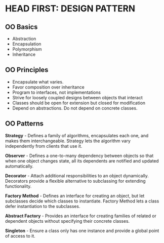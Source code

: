 # HEAD FIRST: DESIGN PATTERN

## OO Basics

- Abstraction
- Encapsulation
- Polymorphism
- Inheritance

## OO Principles

- Encapsulate what varies.
- Favor composition over inheritance
- Program to interfaces, not implementations
- Strive for loosely coupled designs between objects that interact
- Classes should be open for extension but closed for modification
- Depend on abstractions. Do not depend on concrete classes.

## OO Patterns

**Strategy** - Defines a family of algorithms, encapsulates each one,
and makes them interchangeable.
Strategy lets the algorithm vary independently from clients that use it.

**Observer** - Defines a one-to-many dependency between objects
so that when one object changes state, all its dependents are
notified and updated automatically.

**Decorator** - Attach additional responsibilities to an object dynamically.
Decorators provide a flexible alternative to subclassing for extending functionality.

**Factory Method** - Defines an interface for creating an object, but let
subclasses decide which classes to instantiate. Factory Method lets a class
defer instantiation to the subclasses.

**Abstract Factory** - Provides an interface for creating families of related or
dependent objects without specifying their concrete classes.

**Singleton** - Ensure a class only has one instance and provide a global point of access to it.
